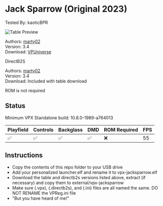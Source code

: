 # Jack Sparrow (Original 2023)

Tested By: kaoticBPR

![Table Preview](../../images/vpx-jacksparrow.png)

Authors: [marty02](https://vpuniverse.com/profile/16531-marty02/)  
Version: 3.4  
Download: [VPUniverse](https://vpuniverse.com/files/file/15815-jack-sparrow/)

DirectB2S

Authors: [marty02](https://vpuniverse.com/profile/16531-marty02)  
Version: 3.4  
Download: Included with table download

ROM is not required 

## Status 

Minimum VPX Standalone build: 10.8.0-1989-a764013

| Playfield | Controls | Backglass | DMD | ROM Required | FPS | 
|-----------|----------|-----------|-----|--------------|-----|
| :white_check_mark: | :white_check_mark: | :white_check_mark: | :white_check_mark: | :x: | 55 |

## Instructions

- Copy the contents of this repo folder to your USB drive
- Add your personalized launcher.elf and rename it to vpx-jacksparrow.elf
- Download the table and directb2s versions listed above, extract (if necessary) and copy them to external/vpx-jacksparrow
- Make sure (.vpx), (.directb2s), and (.ini) files are all named the same. DO NOT RENAME the VPReg.ini file
- "But you have heard of me!"

